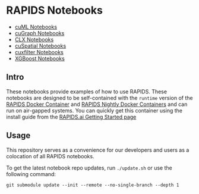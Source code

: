 # RAPIDS Notebooks

- [cuML Notebooks](https://github.com/rapidsai/cuml/tree/branch-0.17/notebooks)
- [cuGraph Notebooks](https://github.com/rapidsai/cugraph/tree/branch-0.17/notebooks)
- [CLX Notebooks](https://github.com/rapidsai/clx/tree/branch-0.17/notebooks)
- [cuSpatial Notebooks](https://github.com/rapidsai/cuspatial/tree/branch-0.17/notebooks)
- [cuxfilter Notebooks](https://github.com/rapidsai/cuxfilter/tree/branch-0.17/notebooks)
- [XGBoost Notebooks](https://github.com/rapidsai/xgboost-conda/tree/branch-0.17/notebooks)

## Intro

These notebooks provide examples of how to use RAPIDS.  These notebooks are designed to be self-contained with the `runtime` version of the [RAPIDS Docker Container](https://hub.docker.com/r/rapidsai/rapidsai/) and [RAPIDS Nightly Docker Containers](https://hub.docker.com/r/rapidsai/rapidsai-nightly) and can run on air-gapped systems.  You can quickly get this container using the install guide from the [RAPIDS.ai Getting Started page](https://rapids.ai/start.html#get-rapids)

## Usage

This repository serves as a convenience for our developers and users as a colocation of all RAPIDS notebooks.

To get the latest notebook repo updates, run `./update.sh` or use the following command:

`git submodule update --init --remote --no-single-branch --depth 1`
